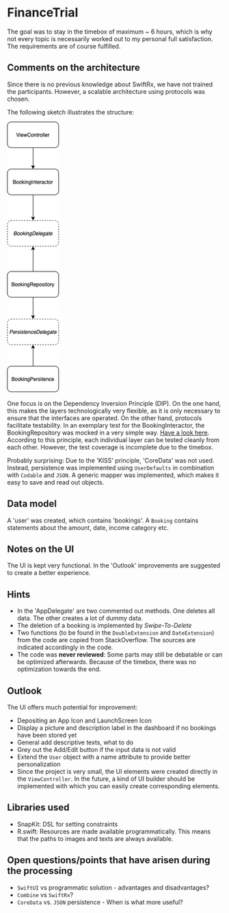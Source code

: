 # FinanceTrial

The goal was to stay in the timebox of maximum ~ 6 hours, which is why not every topic is necessarily worked out to my personal full satisfaction. The requirements are of course fulfilled. 

## Comments on the architecture 

Since there is no previous knowledge about SwiftRx, we have not trained the participants. However, a scalable architecture using protocols was chosen. 

The following sketch illustrates the structure:

![architecture](images/architecture.png "Sketch of the architecture")

One focus is on the Dependency Inversion Principle (DIP). On the one hand, this makes the layers technologically very flexible, as it is only necessary to ensure that the interfaces are operated. On the other hand, protocols facilitate testability. In an exemplary test for the BookingInteractor, the BookingRepository was mocked in a very simple way. [Have a look here](https://github.com/kuzdu/FinanceTrial/blob/master/FinanceTrialTests/BookingInteractorTests.swift). According to this principle, each individual layer can be tested cleanly from each other. However, the test coverage is incomplete due to the timebox. 

Probably surprising: Due to the 'KISS' principle, 'CoreData' was not used. Instead, persistence was implemented using `UserDefaults` in combination with `Codable` and `JSON`. A generic mapper was implemented, which makes it easy to save and read out objects. 

## Data model
A 'user' was created, which contains 'bookings'. A `Booking` contains statements about the amount, date, income category etc. 

## Notes on the UI
The UI is kept very functional. In the 'Outlook' improvements are suggested to create a better experience. 

## Hints
- In the 'AppDelegate' are two commented out methods. One deletes all data. The other creates a lot of dummy data.
- The deletion of a booking is implemented by *Swipe-To-Delete* 
- Two functions (to be found in the `DoubleExtension` and `DateExtension`) from the code are copied from StackOverflow. The sources are indicated accordingly in the code. 
- The code was **never reviewed**: Some parts may still be debatable or can be optimized afterwards. Because of the timebox, there was no optimization towards the end. 

## Outlook
The UI offers much potential for improvement: 
- Depositing an App Icon and LaunchScreen Icon
- Display a picture and description label in the dashboard if no bookings have been stored yet 
- General add descriptive texts, what to do
- Grey out the Add/Edit button if the input data is not valid
- Extend the `User` object with a name attribute to provide better personalization
- Since the project is very small, the UI elements were created directly in the `ViewController`. In the future, a kind of UI builder should be implemented with which you can easily create corresponding elements. 

## Libraries used    
- SnapKit:  DSL for setting constraints
- R.swift: Resources are made available programmatically. This means that the paths to images and texts are always available.

## Open questions/points that have arisen during the processing
- `SwiftUI` vs programmatic solution - advantages and disadvantages? 
- `Combine` vs `SwiftRx`? 
- `CoreData` vs. `JSON` persistence - When is what more useful?  
